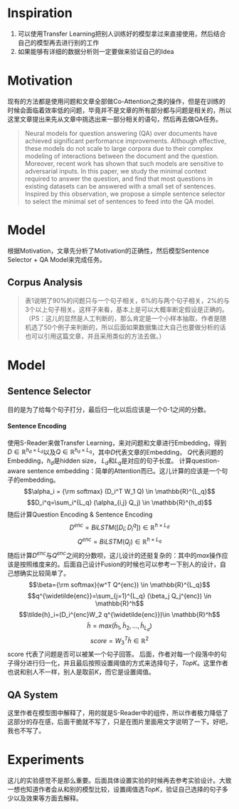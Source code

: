 # Inspiration
1. 可以使用Transfer Learning把别人训练好的模型拿过来直接使用，然后结合自己的模型再去进行别的工作
2. 如果能够有详细的数据分析则一定要做来验证自己的Idea

# Motivation
现有的方法都是使用问题和文章全部做Co-Attention之类的操作，但是在训练的时候会面临着效率低的问题，毕竟并不是文章的所有部分都与问题是相关的，所以这里文章提出来先从文章中挑选出来一部分相关的语句，然后再去做QA任务。
> Neural models for question answering (QA) over documents have achieved significant performance improvements. Although effective, these models do not scale to large corpora due to their complex modeling of interactions between the document and the question. Moreover, recent work has shown that such models are sensitive to adversarial inputs. In this paper, we study the minimal context required to answer the question, and find that most questions in existing datasets can be answered with a small set of  sentences. Inspired by this observation, we propose a simple sentence selector to select the minimal set of sentences to feed into the QA model.
# Model
根据Motivation，文章先分析了Motivation的正确性，然后模型Sentence Selector + QA Model来完成任务。
## Corpus Analysis

> 表1说明了90%的问题只与一个句子相关，6%的与两个句子相关，2%的与3个以上句子相关。这样子来看，基本上是可以大概率断定假设是正确的。（PS：这儿的显然是人工判断的，那么肯定是一个小样本抽取，作者是随机选了50个例子来判断的，所以后面如果数据集过大自己也要做分析的话也可以引用这篇文章，并且采用类似的方法去做。）

# Model


## Sentence Selector
目的是为了给每个句子打分，最后归一化以后应该是一个0-1之间的分数。
#### Sentence Encoding
使用S-Reader来做Transfer Learning，来对问题和文章进行Embedding，得到$D \in \mathbb{R}^{h_d \times L_d}$以及$Q \in \mathbb{R}^{h_d \times L_q}$，其中$D$代表文章的Embedding， $Q$代表问题的Embedding，$h_d$是hidden size， $L_d$和$L_q$是对应的句子长度。
计算question-aware sentence embedding：简单的Attention而已。这儿计算的应该是一个句子的embedding。
$$\alpha_i = {\rm softmax} (D_i^T W_1 Q) \in \mathbb{R}^{L_q}$$
$$D_i^q=\sum_i^{L_q} (\alpha_{i,j} Q_j) \in \mathbb{R}^{h_d}$$
随后计算Question Encoding & Sentence Encoding
$$D^{enc}=BiLSTM([D_i;D_i^q]) \in \mathbb{R}^{h \times L_d}$$
$$Q^{enc}=BiLSTM(Q_j) \in \mathbb{R}^{h \times L_q}$$
随后计算$D^{enc}$与$Q^{enc}$之间的分数呗，这儿设计的还挺复杂的：其中的$max$操作应该是按照维度来的。后面自己设计Fusion的时候也可以参考一下别人的设计，自己想确实比较简单了。
$$\beta={\rm softmax}(w^T Q^{enc}) \in \mathbb{R}^{L_q}$$
$$q^{\widetilde{enc}}=\sum_{j=1}^{L_q} (\beta_j Q_j^{enc}) \in \mathbb{R}^h$$
$$\tilde{h}_i=(D_i^{enc}W_2 q^{\widetilde{enc}})\in \mathbb{R}^h$$
$$\tilde{h}=max(\tilde{h}_1, \tilde{h}_2, ... , \tilde{h}_{L_d})$$
$$score=W_3^T \tilde{h} \in \mathbb{R}^2$$
score 代表了问题是否可以被某一个句子回答。
后面，作者对每一个段落中的句子得分进行归一化，并且最后按照设置阈值的方式来选择句子，$Top K$。这里作者也说和别人不一样，别人是取前$K$，而它是设置阈值。

## QA System
这里作者在模型图中解释了，用的就是S-Reader中的组件，所以作者极力降低了这部分的存在感，后面干脆就不写了，只是在图片里面用文字说明了一下。好吧，我也不写了。
# Experiments
这儿的实验感觉不是那么重要。后面具体设置实验的时候再去参考实验设计。大致一想也知道作者会从和别的模型比较，设置阈值选$Top K$，验证自己选择的句子多少以及效果等方面去解释。
